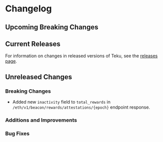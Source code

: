 # Changelog

## Upcoming Breaking Changes

## Current Releases

For information on changes in released versions of Teku, see the [releases page](https://github.com/Consensys/teku/releases).

## Unreleased Changes

### Breaking Changes
- Added new `inactivity` field to `total_rewards` in `/eth/v1/beacon/rewards/attestations/{epoch}` endpoint response.

### Additions and Improvements

### Bug Fixes
